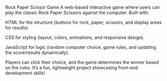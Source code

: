 Rock Paper Scissor  Game
A web-based interactive game where users can play the classic Rock Paper Scissors against the computer. Built with:

HTML for the structure (buttons for rock, paper, scissors, and display areas for results).

CSS for styling (layout, colors, animations, and responsive design).

JavaScript for logic (random computer choice, game rules, and updating the score/results dynamically).

Players can click their choice, and the game determines the winner based on the rules. It’s a fun, lightweight project showcasing front-end development skills!
